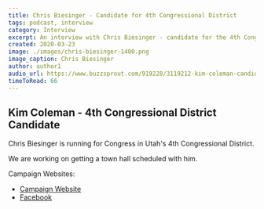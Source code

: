 ```yaml
---
title: Chris Biesinger - Candidate for 4th Congressional District
tags: podcast, interview
category: Interview
excerpt: An interview with Chris Biesinger - candidate for the 4th Congressional District
created: 2020-03-23
image: ./images/chris-biesinger-1400.png
image_caption: Chris Biesinger
author: author1
audio_url: https://www.buzzsprout.com/919228/3119212-kim-coleman-candidate-for-congress-utah-4th-congressional-district.mp3?blob_id=11032480&download=true
timeToRead: 66
---
```


## Kim Coleman - 4th Congressional District Candidate

Chris Biesinger is running for Congress in Utah's 4th Congressional District.

We are working on getting a town hall scheduled with him.

Campaign Websites:
* [Campaign Website](https://chrisbiesinger.com)
* [Facebook](https://www.facebook.com/ChrisBiesingerUT/)